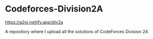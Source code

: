 # Codeforces-Division2A
https://a2oj.netlify.app/div2a

A repository where I upload all the solutions of CodeForces Division 2A
